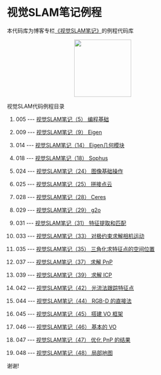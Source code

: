 # 视觉SLAM笔记例程
本代码库为博客专栏[《视觉SLAM笔记》](https://joveh-h.blog.csdn.net/article/category/9357175)的例程代码库

<div align=center><img src="https://img-blog.csdnimg.cn/20190917102044674.png" width="150" height="150" /></div>

视觉SLAM代码例程目录

01. 005 --- [视觉SLAM笔记（5） 编程基础](https://joveh-h.blog.csdn.net/article/details/101022916)

02. 009 --- [视觉SLAM笔记（9） Eigen](https://joveh-h.blog.csdn.net/article/details/101470881)

03. 014 --- [视觉SLAM笔记（14） Eigen几何模块](https://joveh-h.blog.csdn.net/article/details/101599067)

04. 018 --- [视觉SLAM笔记（18） Sophus](https://joveh-h.blog.csdn.net/article/details/101670053)

05. 024 --- [视觉SLAM笔记（24） 图像基础操作](https://joveh-h.blog.csdn.net/article/details/102362765)

06. 025 --- [视觉SLAM笔记（25） 拼接点云](https://joveh-h.blog.csdn.net/article/details/102362891)

07. 028 --- [视觉SLAM笔记（28） Ceres](https://joveh-h.blog.csdn.net/article/details/102403351)

08. 029 --- [视觉SLAM笔记（29） g2o](https://joveh-h.blog.csdn.net/article/details/102403457)

09. 031 --- [视觉SLAM笔记（31） 特征提取和匹配](https://joveh-h.blog.csdn.net/article/details/102403662)

10. 033 --- [视觉SLAM笔记（33） 对极约束求解相机运动](https://joveh-h.blog.csdn.net/article/details/102533056)

11. 035 --- [视觉SLAM笔记（35） 三角化求特征点的空间位置](https://joveh-h.blog.csdn.net/article/details/102533597)

12. 037 --- [视觉SLAM笔记（37） 求解 PnP](https://joveh-h.blog.csdn.net/article/details/102595098)

13. 039 --- [视觉SLAM笔记（39） 求解 ICP](https://joveh-h.blog.csdn.net/article/details/102615449)

14. 042 --- [视觉SLAM笔记（42） 光流法跟踪特征点](https://joveh-h.blog.csdn.net/article/details/102711864)

15. 044 --- [视觉SLAM笔记（44） RGB-D 的直接法](https://joveh-h.blog.csdn.net/article/details/102825462)

16. 045 --- [视觉SLAM笔记（45） 搭建 VO 框架](https://joveh-h.blog.csdn.net/article/details/102875191)

17. 046 --- [视觉SLAM笔记（46） 基本的 VO](https://joveh-h.blog.csdn.net/article/details/102875250)

18. 047 --- [视觉SLAM笔记（47） 优化 PnP 的结果](https://joveh-h.blog.csdn.net/article/details/102875271)

19. 048 --- [视觉SLAM笔记（48） 局部地图](https://joveh-h.blog.csdn.net/article/details/102928146)

谢谢!
